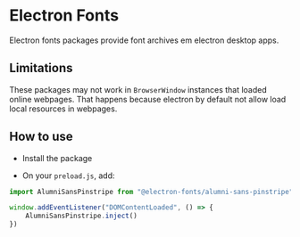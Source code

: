 # Electron Fonts

Electron fonts packages provide font archives em electron desktop apps.

## Limitations

These packages may not work in `BrowserWindow` instances that loaded online webpages. That happens because electron by default not allow load local resources in webpages.

## How to use

* Install the package

* On your `preload.js`, add:

```ts
import AlumniSansPinstripe from "@electron-fonts/alumni-sans-pinstripe"

window.addEventListener("DOMContentLoaded", () => {
    AlumniSansPinstripe.inject()
})
```